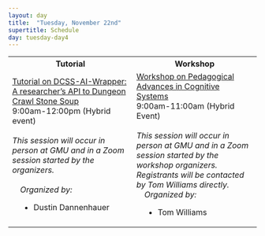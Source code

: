 ```yaml
---
layout: day
title:  "Tuesday, November 22nd"
supertitle: Schedule
day: tuesday-day4
---
```




<table style="width:100%">
<tr>
<th style="width:50%"> Tutorial </th><th> Workshop </th>
</tr>
<tr>
<td><a
href="https://dcss-ai-wrapper.readthedocs.io/en/latest/tutorials/acs2022tutorial.html">Tutorial
on DCSS-AI-Wrapper: A researcher’s API to Dungeon Crawl Stone Soup</a><br>
 <span class="schedtime"> 9:00am-12:00pm (Hybrid event) </span><br>
<br>
<i>This session will occur in person at GMU and in a Zoom session started by the organizers.</i>
<br><br>



<div style="margin-left: 1em">
<i> Organized by:</i>
<ul>
<li>Dustin Dannenhauer</li>
</ul>
</div>
</td>





<td><a href="https://sites.google.com/view/pacs2022">Workshop on Pedagogical Advances in Cognitive Systems</a><br>
 <span class="schedtime"> 9:00am-11:00am (Hybrid Event) </span><br><br>
<i>This session will occur in person at GMU and in a Zoom session started by the workshop
organizers. Registrants will be contacted by Tom Williams directly.</i>


<div style="margin-left: 1em">
<i> Organized by:</i>
<ul>
<li>Tom Williams </li>
</ul>
</div>
</td>
</tr>
</table>
